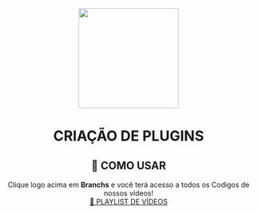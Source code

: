 <div align="center">
  <img width="200" height="200" src="https://cdn-icons-png.flaticon.com/512/5968/5968282.png"/>
<h1>CRIAÇÃO DE PLUGINS</h1>
</div>

<div align="center">

## 🚨 COMO USAR

 Clique logo acima em <B>Branchs</b> e você terá acesso a todos os Codigos de nossos vídeos!<br> 
[📁 PLAYLIST DE VÍDEOS](https://youtube.com/playlist?list=PLuV5m1MCRSbOgPtkGDOLsckYW_fIj3S4S&si=O4UmOyfVmRn4CzdE)<br></div>
 
